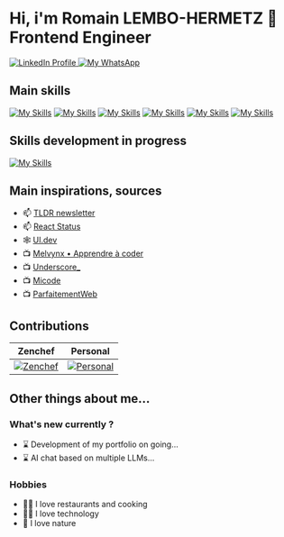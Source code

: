 # Hi, i'm Romain LEMBO-HERMETZ 👋 Frontend Engineer 

<div id="badges">
  <a href="https://www.linkedin.com/in/romainlembo">
    <img src="https://img.shields.io/badge/LinkedIn-blue?style=for-the-badge&logo=linkedin&logoColor=white" alt="LinkedIn Profile"/>
  </a>
  <a href="https://api.whatsapp.com/send?phone=+33645262075&text=urlencodedtext">
    <img src="https://img.shields.io/badge/WhatsApp-25D366?style=for-the-badge&logo=whatsapp&logoColor=white" alt="My WhatsApp" />
  </a>
</div>

## Main skills
[![My Skills](https://skillicons.dev/icons?i=react&theme=light)](https://react.dev/ "React 18")
[![My Skills](https://skillicons.dev/icons?i=nodejs&theme=light)](https://nodejs.org/ "Node 18")
[![My Skills](https://skillicons.dev/icons?i=ts&theme=light)](https://www.typescriptlang.org/ "TypeScript 5") 
[![My Skills](https://skillicons.dev/icons?i=aws&theme=light)](https://aws.amazon.com/ "AWS")
[![My Skills](https://skillicons.dev/icons?i=nextjs&theme=light)](https://nextjs.org/ "Next 13")
[![My Skills](https://skillicons.dev/icons?i=tailwind&theme=light)](https://tailwindcss.com/ "Tailwind CSS 3")

## Skills development in progress
[![My Skills](https://skills.thijs.gg/icons?i=figma&theme=light)](https://www.figma.com/ "Figma")

## Main inspirations, sources
- 📫 [TLDR newsletter](https://tldr.tech/)
- 📫 [React Status](https://react.statuscode.com/)
- 🕸️ [UI.dev](https://ui.dev/)
- 📺 [Melvynx • Apprendre à coder](https://www.youtube.com/@melvynxdev)
- 📺 [Underscore_](https://www.youtube.com/@Underscore_)
- 📺 [Micode](https://www.youtube.com/@Micode)
- 📺 [ParfaitementWeb](https://www.youtube.com/@ParfaitementWeb)

## Contributions

|  Zenchef  |                                                          Personal                                               |
| :-------: | :-------------------------------------------------------------------------------------------------------------: |
| [![Zenchef](https://streak-stats.demolab.com/?user=romainlembo-zenchef)](https://github.com/romainlembo-zenchef)            | [![Personal](https://streak-stats.demolab.com/?user=rlembo06)](https://github.com/rlembo06)                                                                                  |

## Other things about me...

### What's new currently ?
- ⌛ Development of my portfolio on going...
- ⌛ AI chat based on multiple LLMs...

### Hobbies
- 🧑‍🍳 I love restaurants and cooking
- 👨‍💻 I love technology
- 🌿 I love nature
